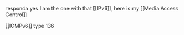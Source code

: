 responda yes I am the one with that [[IPv6]], here is my [[Media Access Control]]

[[ICMPv6]] type 136